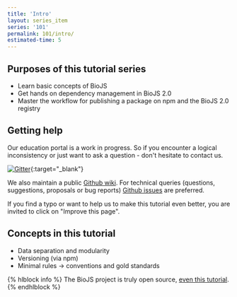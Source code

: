 ```yaml
---
title: 'Intro'
layout: series_item
series: '101'
permalink: 101/intro/
estimated-time: 5
---
```


Purposes of this tutorial series
-------------------------------

* Learn basic concepts of BioJS
* Get hands on dependency management in BioJS 2.0
* Master the workflow for publishing a package on npm and the BioJS 2.0 registry

Getting help
------------

Our education portal is a work in progress. So if you encounter a logical inconsistency or just want to ask a question - don't hesitate to contact us.

[![Gitter](https://badges.gitter.im/BioJS.png)](https://gitter.im/biojs/biojs){:target="_blank"}  &nbsp; &nbsp; &nbsp;   

We also maintain a public [Github wiki][wiki].
For technical queries (questions, suggestions, proposals or bug reports) [Github issues](https://github.com/biojs/biojs/issues) are preferred.

If you find a typo or want to help us to make this tutorial even better, you are invited to click on "Improve this page".

[gitter]: https://gitter.im/biojs/biojs
[issue]: https://github.com/biojs/biojs/issues
[wiki]: https://github.com/biojs/biojs/wiki

Concepts in this tutorial
------------------------

* Data separation and modularity
* Versioning (via npm)
* Minimal rules -> conventions and gold standards

{% hlblock info %}
The BioJS project is truly open source, [even this tutorial](https://gitlab.com/biojs/edu/blob/master/series/101/10_intro.md).
{% endhlblock %}
